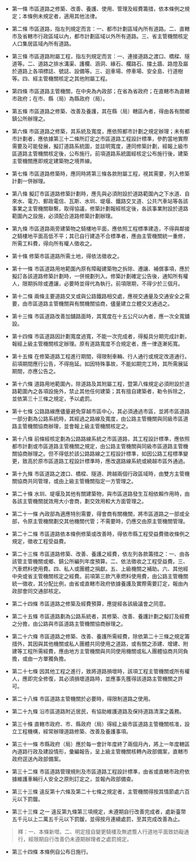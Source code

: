 * 第一條 市區道路之修築、改善、養護、使用、管理及經費籌措，依本條例之規定；本條例未規定者，適用其他法律。

* 第二條 市區道路，指左列規定而言：一、都市計劃區域內所有道路。二、直轄市及省轄市行政區域以內，都市計劃區域以外所有道路。三、省主管機關核定人口集居區域內所有道路。

* 第三條 市區道路附屬工程，指左列規定而言：一、連接道路之渡口、橋樑、隧道等。二、道路之排水溝渠、護欄、涵洞、緣石、欄路石、擋土牆、路燈及屬於道路上各項標誌、號誌、設備等。三、迴車場、停車場、安全島、行道樹等。四、經主管機關核定之其他附屬工程。

* 第四條 市區道路主管機關，在中央為內政部；在省為省政府；在直轄市為直轄市政府；在市、縣（局）為縣政府（局）。

* 第五條 市區道路之修築、改善及養護，其在縣（局）轄區內者，得由各有關鄉鎮公所辦理之。

* 第六條 市區道路之修築，其系統及寬度，應依照都市計劃之規定辦理；未有都市計劃者，應依據第三十二條所訂定之市區道路工程設計標準，參酌當地實際需要及可能發展，擬訂道路系統圖，並註明寬度，連同修築計劃，經報上級市區道路主管機關核定後，公布施行。前項道路系統圖經核定公布施行後，建築主管機關應即規定建築物之境界線。

* 第七條 市區道路修築時，應同時將第三條各款附屬工程，視其需要，列入修築計劃一併辦理。

* 第八條 擬訂市區道路修築計劃時，應先與必須附設於道路範圍內之下水道、自來水、電力、郵政電信、瓦斯、水圳、堤堰、鐵路交叉道、公共汽車站等各該事業之主管機關聯繫，取得協議，修築計劃報經核定後，各該事業附設於道路範圍內之設施，必須配合道路修築計劃辦理。

* 第九條 市區道路兩旁建築物之騎樓地平面，應依照工程標準建造，不得與鄰接之騎樓地平面高低不平；其已自行建造不合標準者，應由主管機關統一重修，所需工料費，得向所有權人徵收之。

* 第十條 修築市區道路所需土地，得依法徵收之。

* 第十一條 市區道路用地範圍內原有障礙建築物之拆除、遷讓、補償事項，應於擬訂各該道路修築計劃時，一併規劃列入。修築計劃確定公告後，通知所有權人，限期拆除或遷讓，必要時並得代為執行。前項限期，不得少於三個月。

* 第十二條 兩條主要道路交叉或與公路鐵路相交處，應視交通量及交通安全之需要，由市區道路主管機關與有關機關協商，儘量建立立體交叉通過之。

* 第十三條 市區道路改善加舖路面時，其寬度在十五公尺以內者，應一次全寬舖設。

* 第十四條 市區道路因計劃寬度過寬，不能一次完成者，得擬具分期完成計劃，報經上級主管機關核定辦理。原有道路寬度不合規定者，應一律逐漸拓寬。

* 第十五條 在修築道路工程進行期間，得限制車輛、行人通行或規定改道通行。前項期間應行公告，不得拖延。如因特殊事故，不能如期完工時，其所需展延期間，亦應公告之。

* 第十六條 道路用地範圍內，除道路及其附屬工程，暨第八條規定必須附設於道路範圍內之各項設施外，禁止其他任何建築；其有擅自建築者，勒令拆除之，並依第三十三條之規定，予以處罰。

* 第十七條 公路路線應儘量避免穿越市區中心，其必須通過市區，並將市區道路一部分劃為公路系統時，其經過之路線及寬度，由公路主管機關與同級市區道路主管機關協商辦理，並會報上級主管機關核定之。

* 第十八條 前條經核定劃為公路路線系統之市區道路，其工程設計標準，應依照都市計劃或市區道路主管機關之規定，由公路主管機關與同級市區道路主管機關協商辦理之。但不得低於該公路路線之工程設計標準，如因公路工程標準變更，致高於原市區道路工程設計標準時，應改選路線系統或繞越市區外通過。

* 第十九條 市區道路之渡口、橋樑、隧道、跨越兩個行政區域時，由雙方主管機關協商共同管理，或由上級主管機關指定一方管理之。

* 第二十條 水圳、堤堰及其他有關建築物，與市區道路發生互相依賴作用時，由各該主管機關就效用大小會商，劃交效用較大方面管理之。

* 第二十一條 內政部為適應特別需要，得會商有關機關，將市區道路之一部或全部，令原主管機關劃交其他機關代管；不需要時，仍應交由原主管機關管理。

* 第二十二條 市區道路依本條例修築或改善時，得依市縣工程受益費徵收條例之規定，徵收工程受益費。

* 第二十三條 市區道路修築、改善、養護之經費，依左列各款籌措之：一、由各該管主管機關或鄉、鎮公所編列年度預算。二、依法徵收之工程受益費。三、汽車燃料使用費。四、私人或團體之捐獻。五、上級機關之補助。六、其他經中央或省主管機關核定之經費。前項第三款汽車燃料使用費，由公路主管機關統一徵收，其分配比例，由省或直轄市政府依據養護及實際需要訂定，報由內政部會同交通部核定。

* 第二十四條 市區道路之修築及經費預算，應提經各該級議會之同意。

* 第二十五條 市區道路劃為公路系統者，其修築、改善、養護計劃之擬訂及經費之分擔，由公路與市區道路主管機關協商辦理之。

* 第二十六條 市區道路之修築、改善、養護所需經費，除依第二十三條之規定籌措外，其因與其他機關或私人團體共同使用之道路，或有關之添建、增建、附建等工程所需經費，應由地方主管機關與共同使用機關或私人團體協商共同負擔，或由一方單獨負擔。

* 第二十七條 因其他工程之進行，致將道路損壞時，該項工程主管機關或所有權人，應即完全修復，其必須損壞道路時，並應事先獲得該道路主管機關之許可。

* 第二十八條 市區道路主管機關於必要時，得限制道路之使用。

* 第二十九條 沿市區道路附近居民，有協助維護道路及保持道路清潔之義務。

* 第三十條 直轄市政府、市、縣政府（局）得經上級市區道路主管機關核准，設立工程機構，經常辦理道路修築、改善及養護事項。

* 第三十一條 市縣政府（局）應於每一會計年度終了兩個月內，將上一年度轄區內道路行政及建設情形，彙編報告，呈上級主管機關核轉內政部備案，直轄市政府逕送內政部備案。

* 第三十二條 市區道路管理規則及市區道路工程設計標準，由省或直轄市政府依據維護車輛行人安全之原則訂定之，並報內政部備查。

* 第三十三條 違反第十六條及第二十七條之規定者，主管機關得按其情節處六百元以下罰鍰。

* 第三十三條 之一 違反第九條第三項規定，未遵期自行改善完成者，處新臺幣五千元以上二萬五千元以下罰鍰，並得按月連續處罰，至其完成改善為止。

> 釋：一、本條新增。二、明定擅自變更騎樓及無遮簷人行道地平面致妨礙通行，經限期自行改善仍未遵期辦理者之處罰規定。

* 第三十四條 本條例自公布日施行。

